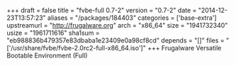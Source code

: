 +++
draft = false
title = "fvbe-full 0.7-2"
version = "0.7-2"
date = "2014-12-23T13:57:23"
aliases = "/packages/184403"
categories = ['base-extra']
upstreamurl = "http://frugalware.org"
arch = "x86_64"
size = "1941732340"
usize = "1961711616"
sha1sum = "eb988836b479357e83dbaba1e23409e0a98cf8cd"
depends = "[]"
files = "['/usr/share/fvbe/fvbe-2.0rc2-full-x86_64.iso']"
+++
Frugalware Versatile Bootable Environment (Full)
